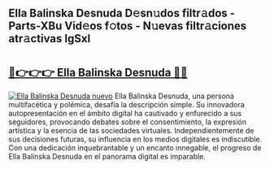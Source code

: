 ## Ella Balinska Desnuda D𝚎sn𝚞dos filtr𝚊dos - Parts-XBu Vid𝚎os f𝚘tos - N𝚞evas filtr𝚊ciones atr𝚊ctivas lgSxl

# <h2><a href="http://mbbvx4l.tromn.icu/?c=Ella+Balinska+Desnuda">🔗👉👉👉 Ella Balinska Desnuda 🔗🔗</a></h2>

[![Ella Balinska Desnuda nuevo](https://i.imgur.com/pEAQMta.gif)](http://mbbvx4l.tromn.icu/?c=Ella+Balinska+Desnuda)
Ella Balinska Desnuda, una persona multifacética y polémica, desafía la descripción simple. Su innovadora autopresentación en el ámbito digital ha cautivado y enfurecido a sus seguidores, provocando debates sobre el consentimiento, la expresión artística y la esencia de las sociedades virtuales. Independientemente de sus decisiones futuras, su influencia en los medios digitales es indiscutible. Con una dedicación inquebrantable y un encanto innegable, el progreso de Ella Balinska Desnuda en el panorama digital es imparable.
